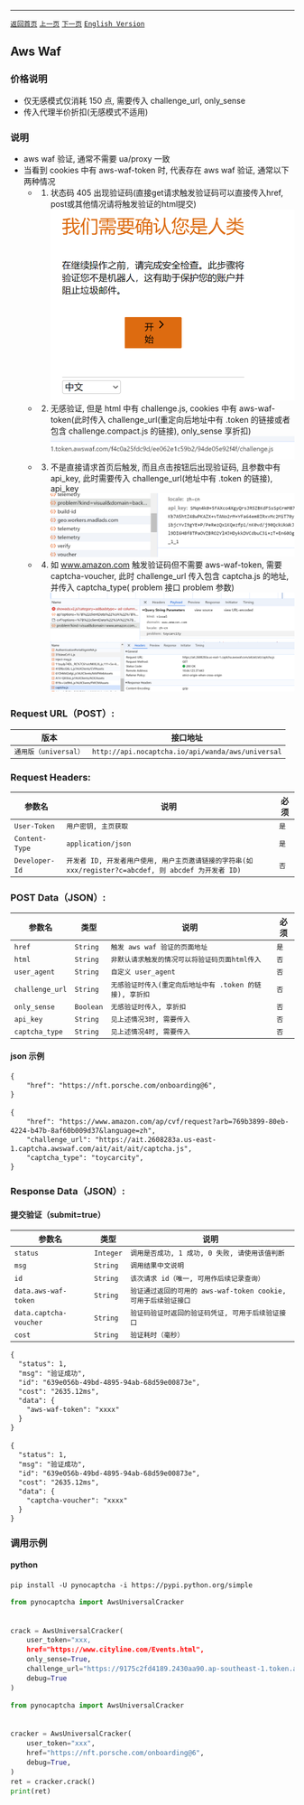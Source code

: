 ------

[`返回首页`](../README.md)    [`上一页`](cloudflare.md)   [`下一页`](perimeterx.md)    [`English Version`](../en-US/aws.md)

## Aws Waf

### 价格说明
* 仅无感模式仅消耗 150 点, 需要传入 challenge_url, only_sense
* 传入代理半价折扣(无感模式不适用)

### 说明
* aws waf 验证, 通常不需要 ua/proxy 一致
* 当看到 cookies 中有 aws-waf-token 时, 代表存在 aws waf 验证, 通常以下两种情况
    * 1. 状态码 405 出现验证码(直接get请求触发验证码可以直接传入href, post或其他情况请将触发验证的html提交)
    ![验证码样例](/images/aws/img.png)
    * 2. 无感验证, 但是 html 中有 challenge.js, cookies 中有 aws-waf-token(此时传入 challenge_url(重定向后地址中有 .token 的链接或者包含 challenge.compact.js 的链接), only_sense 享折扣)
    ![无感验证样例](/images/aws/img2.png)
    * 3. 不是直接请求首页后触发, 而且点击按钮后出现验证码, 且参数中有 api_key, 此时需要传入 challenge_url(地址中有 .token 的链接), api_key
    ![验证码样例2](/images/aws/img3.png)
    * 4. 如 www.amazon.com 触发验证码但不需要 aws-waf-token, 需要 captcha-voucher, 此时 challenge_url 传入包含 captcha.js 的地址, 并传入 captcha_type( problem 接口 problem 参数)
    ![验证码样例3](/images/aws/img4.png)
    ![验证码样例4](/images/aws/img5.png)

### Request URL（POST）:

| 版本               | 接口地址                                                    |
|------------------|---------------------------------------------------------|
| `通用版（universal）` | `http://api.nocaptcha.io/api/wanda/aws/universal` |

### Request Headers:

| 参数名            | 说明                 | 必须  |
|----------------|--------------------|-----|
| `User-Token`   | `用户密钥, 主页获取`       | `是` |
| `Content-Type` | `application/json` | `是` |
| `Developer-Id` | `开发者 ID, 开发者用户使用, 用户主页邀请链接的字符串(如 xxx/register?c=abcdef, 则 abcdef 为开发者 ID)`           | `否` |

### POST Data（JSON）:

| 参数名          | 类型        | 说明                                                                                                                                                             | 必须  |
|--------------|-----------|-----------------------------|-----|
| `href`       | `String`  | `触发 aws waf 验证的页面地址`    | `是` |
| `html`     | `String` | `非默认请求触发的情况可以将验证码页面html传入`       | `否` |
| `user_agent` | `String`  | `自定义 user_agent`       | `否` |
| `challenge_url` | `String`  | `无感验证时传入(重定向后地址中有 .token 的链接), 享折扣`       | `否` |
| `only_sense` | `Boolean`  | `无感验证时传入, 享折扣`       | `否` |
| `api_key` | `String`  | `见上述情况3时, 需要传入`       | `否` |
| `captcha_type` | `String`  | `见上述情况4时, 需要传入`       | `否` |

#### json 示例

```
{
    "href": "https://nft.porsche.com/onboarding@6",
}

{
    "href": "https://www.amazon.com/ap/cvf/request?arb=769b3899-80eb-4224-b47b-8af60b009d37&language=zh",
    "challenge_url": "https://ait.2608283a.us-east-1.captcha.awswaf.com/ait/ait/ait/captcha.js",
    "captcha_type": "toycarcity",
}
```


### Response Data（JSON）:

#### 提交验证（submit=true）

| 参数名            | 类型        | 说明                            |
|----------------|-----------|-------------------------------|
| `status`       | `Integer` | `调用是否成功, 1 成功, 0 失败, 请使用该值判断` |
| `msg`          | `String`  | `调用结果中文说明`                    |
| `id`           | `String`  | `该次请求 id（唯一, 可用作后续记录查询）`      |
| `data.aws-waf-token`   | `String`  | `验证通过返回的可用的 aws-waf-token cookie, 可用于后续验证接口`    |
| `data.captcha-voucher` | `String`  | `验证码验证时返回的验证码凭证, 可用于后续验证接口`    |
| `cost`         | `String`  | `验证耗时（毫秒）`                    |

```
{
  "status": 1,
  "msg": "验证成功",
  "id": "639e056b-49bd-4895-94ab-68d59e00873e",
  "cost": "2635.12ms",
  "data": {
    "aws-waf-token": "xxxx"
  }
}

{
  "status": 1,
  "msg": "验证成功",
  "id": "639e056b-49bd-4895-94ab-68d59e00873e",
  "cost": "2635.12ms",
  "data": {
    "captcha-voucher": "xxxx"
  }
}
```

### 调用示例

#### python

```shell
pip install -U pynocaptcha -i https://pypi.python.org/simple
```

```python
from pynocaptcha import AwsUniversalCracker


crack = AwsUniversalCracker(
    user_token="xxx,
    href="https://www.cityline.com/Events.html",
    only_sense=True,
    challenge_url="https://9175c2fd4189.2430aa90.ap-southeast-1.token.awswaf.com/9175c2fd4189/6e83bc7a594c/challenge.js",
    debug=True
)
```

```python
from pynocaptcha import AwsUniversalCracker


cracker = AwsUniversalCracker(
    user_token="xxx",
    href="https://nft.porsche.com/onboarding@6",
    debug=True,
)
ret = cracker.crack()
print(ret)
```
